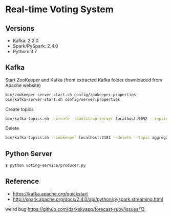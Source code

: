 # Real-time Voting System

## Versions
- Kafka: 2.2.0
- Spark/PySpark: 2.4.0
- Python: 3.7

## Kafka
Start ZooKeeper and Kafka (from extracted Kafka folder downloaded from Apache website)
```sh
bin/zookeeper-server-start.sh config/zookeeper.properties
bin/kafka-server-start.sh config/server.properties
```

Create topics
```sh
bin/kafka-topics.sh --create --bootstrap-server localhost:9092 --replication-factor 1 --partitions 1 --topic aggregate-votes
```

Delete
```sh
bin/kafka-topics.sh --zookeeper localhost:2181 --delete --topic aggregate-votes
```

## Python Server
```sh
$ python voting-service/producer.py
```

## Reference
- https://kafka.apache.org/quickstart
- http://spark.apache.org/docs/2.4.0/api/python/pyspark.streaming.html

weird bug
https://github.com/darkskyapp/forecast-ruby/issues/13